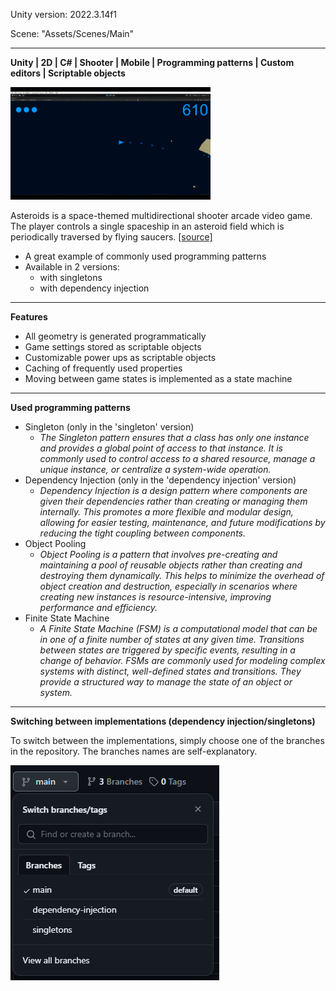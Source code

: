 Unity version: 2022.3.14f1

Scene: "Assets/Scenes/Main"

---
**Unity | 2D | C# | Shooter | Mobile | Programming patterns | Custom editors | Scriptable objects**

![Asteroids gameplay](Documentation/asteroids-main.gif)

Asteroids is a space-themed multidirectional shooter arcade video game. The player controls a single spaceship in an asteroid field which is periodically traversed by flying saucers. [[source]](https://en.wikipedia.org/wiki/Asteroids_(video_game))

- A great example of commonly used programming patterns
- Available in 2 versions: 
    - with singletons
    - with dependency injection


---
**Features**
- All geometry is generated programmatically
- Game settings stored as scriptable objects
- Customizable power ups as scriptable objects
- Caching of frequently used properties 
- Moving between game states is implemented as a state machine

---
**Used programming patterns**
- Singleton (only in the 'singleton' version)
    - *The Singleton pattern ensures that a class has only one instance and provides a global point of access to that instance. It is commonly used to control access to a shared resource, manage a unique instance, or centralize a system-wide operation.*
- Dependency Injection (only in the 'dependency injection' version)
    - *Dependency Injection is a design pattern where components are given their dependencies rather than creating or managing them internally. This promotes a more flexible and modular design, allowing for easier testing, maintenance, and future modifications by reducing the tight coupling between components.*
- Object Pooling
    - *Object Pooling is a pattern that involves pre-creating and maintaining a pool of reusable objects rather than creating and destroying them dynamically. This helps to minimize the overhead of object creation and destruction, especially in scenarios where creating new instances is resource-intensive, improving performance and efficiency.*
- Finite State Machine
    - *A Finite State Machine (FSM) is a computational model that can be in one of a finite number of states at any given time. Transitions between states are triggered by specific events, resulting in a change of behavior. FSMs are commonly used for modeling complex systems with distinct, well-defined states and transitions. They provide a structured way to manage the state of an object or system.*


---
**Switching between implementations (dependency injection/singletons)**

To switch between the implementations, simply choose one of the branches in the repository. The branches names are self-explanatory.

![Switching between branches](Documentation/branches.png)




